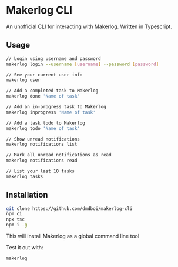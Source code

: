 # Makerlog CLI

An unofficial CLI for interacting with Makerlog. Written in Typescript.

## Usage

```bash
// Login using username and password
makerlog login --username [username] --password [password]

// See your current user info
makerlog user

// Add a completed task to Makerlog
makerlog done 'Name of task'

// Add an in-progress task to Makerlog
makerlog inprogress 'Name of task'

// Add a task todo to Makerlog
makerlog todo 'Name of task'

// Show unread notifications
makerlog notifications list

// Mark all unread notifications as read
makerlog notifications read

// List your last 10 tasks
makerlog tasks
```

## Installation

```bash
git clone https://github.com/dmdboi/makerlog-cli
npm ci
npx tsc
npm i -g
```

This will install Makerlog as a global command line tool

Test it out with:

```bash
makerlog
```
